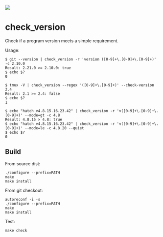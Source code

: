 ![](https://github.com/sjoegren/check_version/workflows/Build/badge.svg)

# check_version
Check if a program version meets a simple requirement.

Usage:
```console
$ git --version | check_version -r 'version ([0-9]+\.[0-9]+\.[0-9]+)' -c 2.10.0
Result: 2.21.0 >= 2.10.0: true
$ echo $?
0

$ tmux -V | check_version --regex '([0-9]+\.[0-9]+)' --check-version 2.4
Result: 2.1 >= 2.4: false
$ echo $?
1

$ echo "hatch v4.8.15.16.23.42" | check_version -r 'v([0-9]+\.[0-9]+\.[0-9]+)' --mode=gt -c 4.8
Result: 4.8.15 > 4.8: true
$ echo "hatch v4.8.15.16.23.42" | check_version -r 'v([0-9]+\.[0-9]+\.[0-9]+)' --mode=le -c 4.8.20 --quiet
$ echo $?
0
```


## Build
From source dist:
```console
./configure --prefix=PATH
make
make install
```

From git checkout:
```console
autoreconf -i -s
./configure --prefix=PATH
make
make install
```

Test:
```console
make check
```
